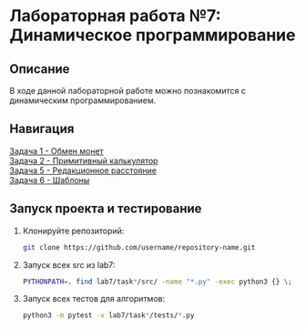 # Лабораторная работа №7: Динамическое программирование

## Описание
В ходе данной лабораторной работе можно познакомится с динамическим программированием. 

## Навигация
[Задача 1 - Обмен монет](task1/README.md)\
[Задача 2 - Примитивный калькулятор](task2/README.md)\
[Задача 5 - Редакционное расстояние](task3/README.md)\
[Задача 6 - Шаблоны](task4/README.md)

## Запуск проекта и тестирование
1. Клонируйте репозиторий:
    ```bash
    git clone https://github.com/username/repository-name.git
2. Запуск всех src из lab7:
    ```bash
    PYTHONPATH=. find lab7/task*/src/ -name "*.py" -exec python3 {} \;
3. Запуск всех тестов для алгоритмов:
    ```bash
    python3 -m pytest -v lab7/task*/tests/*.py

